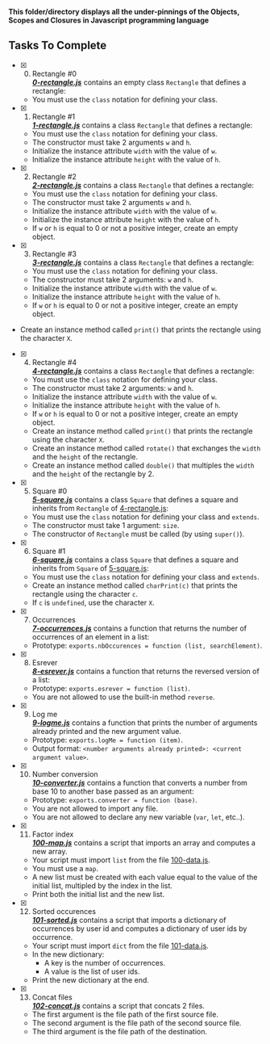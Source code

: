 **This folder/directory displays all the under-pinnings of the Objects, Scopes and Closures in Javascript programming language**

## Tasks To Complete

+ [x] 0. Rectangle #0<br/>_**[0-rectangle.js](0-rectangle.js)**_ contains an empty class `Rectangle` that defines a rectangle:
  + You must use the `class` notation for defining your class.

+ [x] 1. Rectangle #1<br/>_**[1-rectangle.js](1-rectangle.js)**_ contains a class `Rectangle` that defines a rectangle:
  + You must use the `class` notation for defining your class.
  + The constructor must take 2 arguments `w` and `h`.
  + Initialize the instance attribute `width` with the value of `w`.
  + Initialize the instance attribute `height` with the value of `h`.

+ [x] 2. Rectangle #2<br/>_**[2-rectangle.js](2-rectangle.js)**_ contains a class `Rectangle` that defines a rectangle:
  + You must use the `class` notation for defining your class.
  + The constructor must take 2 arguments `w` and `h`.
  + Initialize the instance attribute `width` with the value of `w`.
  + Initialize the instance attribute `height` with the value of `h`.
  + If `w` or `h` is equal to 0 or not a positive integer, create an empty object.

+ [x] 3. Rectangle #3<br/>_**[3-rectangle.js](3-rectangle.js)**_ contains a class `Rectangle` that defines a rectangle:
  + You must use the `class` notation for defining your class.
  + The constructor must take 2 arguments: `w` and `h`.
  + Initialize the instance attribute `width` with the value of `w`.
  + Initialize the instance attribute `height` with the value of `h`.
  + If `w` or `h` is equal to 0 or not a positive integer, create an empty object.
+ Create an instance method called `print()` that prints the rectangle using the character `X`.

+ [x] 4. Rectangle #4<br/>_**[4-rectangle.js](4-rectangle.js)**_ contains a class `Rectangle` that defines a rectangle:
  + You must use the `class` notation for defining your class.
  + The constructor must take 2 arguments: `w` and `h`.
  + Initialize the instance attribute `width` with the value of `w`.
  + Initialize the instance attribute `height` with the value of `h`.
  + If `w` or `h` is equal to 0 or not a positive integer, create an empty object.
  + Create an instance method called `print()` that prints the rectangle using the character `X`.
  + Create an instance method called `rotate()` that exchanges the `width` and the `height` of the rectangle.
  + Create an instance method called `double()` that multiples the `width` and the `height` of the rectangle by 2.

+ [x] 5. Square #0<br/>_**[5-square.js](5-square.js)**_ contains a class `Square` that defines a square and inherits from `Rectangle` of [4-rectangle.js](4-rectangle.js):
  + You must use the `class` notation for defining your class and `extends`.
  + The constructor must take 1 argument: `size`.
  + The constructor of `Rectangle` must be called (by using `super()`).

+ [x] 6. Square #1<br/>_**[6-square.js](6-square.js)**_ contains a class `Square` that defines a square and inherits from `Square` of [5-square.js](5-square.js):
  + You must use the `class` notation for defining your class and `extends`.
  + Create an instance method called `charPrint(c)` that prints the rectangle using the character `c`.
  + If `c` is `undefined`, use the character `X`.

+ [x] 7. Occurrences<br/>_**[7-occurrences.js](7-occurrences.js)**_ contains a function that returns the number of occurrences of an element in a list:
  + Prototype: `exports.nbOccurences = function (list, searchElement)`.

+ [x] 8. Esrever<br/>_**[8-esrever.js](8-esrever.js)**_ contains a function that returns the reversed version of a list:
  + Prototype: `exports.esrever = function (list)`.
  + You are not allowed to use the built-in method `reverse`.

+ [x] 9. Log me<br/>_**[9-logme.js](9-logme.js)**_ contains a function that prints the number of arguments already printed and the new argument value.
  + Prototype: `exports.logMe = function (item)`.
  + Output format: `<number arguments already printed>: <current argument value>`.

+ [x] 10. Number conversion<br/>_**[10-converter.js](10-converter.js)**_ contains a function that converts a number from base 10 to another base passed as an argument:
  + Prototype: `exports.converter = function (base)`.
  + You are not allowed to import any file.
  + You are not allowed to declare any new variable (`var`, `let`, etc..).

+ [x] 11. Factor index<br/>_**[100-map.js](100-map.js)**_ contains a script that imports an array and computes a new array.
  + Your script must import `list` from the file [100-data.js](100-data.js).
  + You must use a `map`.
  + A new list must be created with each value equal to the value of the initial list, multipled by the index in the list.
  + Print both the initial list and the new list.

+ [x] 12. Sorted occurences<br/>_**[101-sorted.js](101-sorted.js)**_ contains a script that imports a dictionary of occurrences by user id and computes a dictionary of user ids by occurrence.
  + Your script must import `dict` from the file [101-data.js](101-data.js).
  + In the new dictionary:
    + A key is the number of occurrences.
    + A value is the list of user ids.
  + Print the new dictionary at the end.

+ [x] 13. Concat files<br/>_**[102-concat.js](102-concat.js)**_ contains a script that concats 2 files.
  + The first argument is the file path of the first source file.
  + The second argument is the file path of the second source file.
  + The third argument is the file path of the destination.